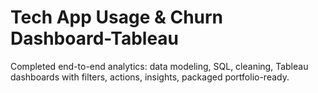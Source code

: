 # Tech App Usage & Churn Dashboard-Tableau
Completed end-to-end analytics: data modeling, SQL, cleaning, Tableau dashboards with filters, actions, insights, packaged portfolio-ready.
